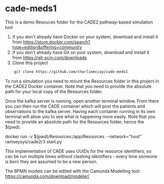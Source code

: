 # cade-meds1
This is a demo Resouces folder for the CADE2 pathway-based simulation tool

1. If you don't already have Docker on your system, download and install it from https://store.docker.com/search?type=edition&offering=community
2. If you don't already have Git on your system, download and install it from https://git-scm.com/downloads
3. Clone this project
```sh
	git clone https://github.com/charliemccay/cade-meds1
```
To run a simulation you need to mount the Resources folder in this project in the CADE2 Docker container.  Note that you need to provide the absolute path for your local copy of the Resources folder.  


Once the kafka server is running, open another terminal window.  From there you can then run the CADE container which will post the patients and observations to the kafka server.  Having each container running in its own terminal will allow you to see what is happening more easily.  Note that you need to provide an absolute path for the Resources folder, hence the $(pwd).

docker run -v $(pwd)/Resources:/app/Resources --network="host" ramseysys/cade2r3 start.py

This implementation of CADE uses UUIDs for the resource identifiers, so can be run multiple times without clashing identifiers - every time someone is born they are assumed to be a new person.

The BPMN models can be edited with the Camunda Modelling tool: https://camunda.com/download/modeler/
